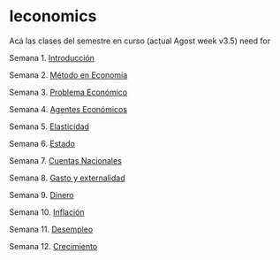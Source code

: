 # Ieconomics

Acá las clases del semestre en curso (actual Agost week v3.5) need for

Semana 1. [Introducción](https://keynes37.github.io/Ieconomics/Clases/Clase-intro.html#1)

Semana 2. [Método en Economía](https://keynes37.github.io/Ieconomics/Clases/Clase02.html#1)

Semana 3. [Problema Económico](https://keynes37.github.io/Ieconomics/Clases/Clase03.html#1)

Semana 4. [Agentes Económicos](https://keynes37.github.io/Ieconomics/Clases/Clase04.html#1)

Semana 5. [Elasticidad](https://keynes37.github.io/Ieconomics/Clases/Clase05.html#1)

Semana 6. [Estado](https://keynes37.github.io/Ieconomics/Clases/Clase06.html#1)

Semana 7. [Cuentas Nacionales](https://keynes37.github.io/Ieconomics/Clases/Clase07.html#1)

Semana 8. [Gasto y externalidad](https://keynes37.github.io/Ieconomics/Clases/Clase09.html#1)

Semana 9. [Dinero](https://keynes37.github.io/Ieconomics/Clases/Clase08.html#1)

Semana 10. [Inflación](https://keynes37.github.io/Ieconomics/Clases/Clase10.html#1)

Semana 11. [Desempleo](https://keynes37.github.io/Ieconomics/Clases/Clase11.html#1)

Semana 12. [Crecimiento](https://keynes37.github.io/Ieconomics/Clases/Clase12.html#1)
